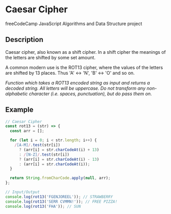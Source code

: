 # Caesar Cipher

freeCodeCamp JavaScript Algorithms and Data Structure project

## Description

Caesar cipher, also known as a shift cipher. In a shift cipher the meanings of the letters are shifted by some set amount.

A common modern use is the ROT13 cipher, where the values of the letters are shifted by 13 places. Thus 'A' <-> 'N', 'B' <-> 'O' and so on.

*Function which takes a ROT13 encoded string as input and returns a decoded string.* *All letters will be uppercase. Do not transform any non-alphabetic character (i.e. spaces, punctuation), but do pass them on.*

## Example

```JavaScript
// Caesar Cipher
const rot13 = (str) => {
  const arr = [];

  for (let i = 0; i < str.length; i++) {
    /[A-M]/.test(str[i])
      ? (arr[i] = str.charCodeAt(i) + 13)
      : /[N-Z]/.test(str[i])
      ? (arr[i] = str.charCodeAt(i) - 13)
      : (arr[i] = str.charCodeAt(i));
  }

  return String.fromCharCode.apply(null, arr);
};

// Input/Output
console.log(rot13('FGENJOREEL')); // STRAWBERRY
console.log(rot13('SERR CVMMN!')); // FREE PIZZA!
console.log(rot13('FHA')); // SUN
```
